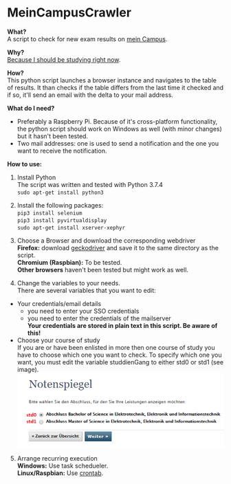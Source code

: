 # MeinCampusCrawler  
**What?**  
A script to check for new exam results on [mein Campus](https://www.campus.uni-erlangen.de).  

**Why?**  
[Because I should be studying right now](https://en.wikipedia.org/wiki/Procrastination).  

**How?**  
This python script launches a browser instance and navigates to the table of results. It than checks if the table differs from the last time it checked and if so, it'll send an email with the delta to your mail address.

**What do I need?**
* Preferably a Raspberry Pi. Because of it's cross-platform functionality, the python script should work on Windows as well (with minor changes) but it hasn't been tested.
* Two mail addresses: one is used to send a notification and the one you want to receive the notification.

**How to use:**
1. Install Python  
The script was written and tested with Python 3.7.4  
`sudo apt-get install python3`

2. Install the following packages:  
`pip3 install selenium`  
`pip3 install pyvirtualdisplay`  
`sudo apt-get install xserver-xephyr`  

3. Choose a Browser and download the corresponding webdriver  
**Firefox:** download [geckodriver](https://github.com/mozilla/geckodriver/releases) and save it to the same directory as the script.  
**Chromium (Raspbian):** To be tested.  
**Other browsers** haven't been tested but might work as well.  

4. Change the variables to your needs.  
There are several variables that you want to edit:  
* Your credentials/email details
  * you need to enter your SSO credentials
  * you need to enter the credentials of the mailserver  
  **Your credentials are stored in plain text in this script. Be aware of this!**
* Choose your course of study  
If you are or have been enlisted in more then one course of study you have to choose which one you want to check. To specify which one you want, you must edit the variable studdienGang to either std0 or std1 (see image).  
![Screenshot of Studiengang](studiengang.png "Screenshot")

5. Arrange recurring execution  
**Windows:** Use task schedueler.  
**Linux/Raspbian:** Use [crontab](https://crontab-generator.org/).


